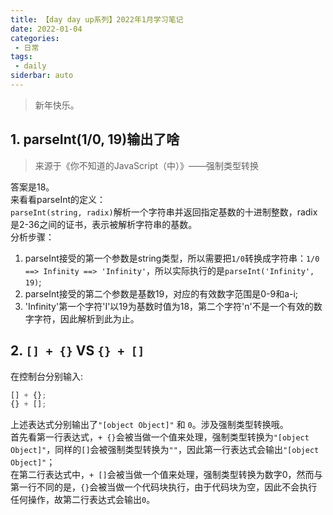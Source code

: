 ```yaml
---
title: 【day day up系列】2022年1月学习笔记
date: 2022-01-04
categories:
 - 日常
tags:
 - daily
siderbar: auto
---
```


> 新年快乐。

## 1. parseInt(1/0, 19)输出了啥
> 来源于《你不知道的JavaScript（中）》——强制类型转换  

答案是18。  
来看看parseInt的定义：  
`parseInt(string, radix)`解析一个字符串并返回指定基数的十进制整数，radix是2-36之间的证书，表示被解析字符串的基数。    
分析步骤：  
1. parseInt接受的第一个参数是string类型，所以需要把`1/0`转换成字符串：`1/0 ==> Infinity ==> 'Infinity'`，所以实际执行的是`parseInt('Infinity', 19)`;   
2. parseInt接受的第二个参数是基数19，对应的有效数字范围是0-9和a-i;  
3. 'Infinity'第一个字符'I'以19为基数时值为18，第二个字符'n'不是一个有效的数字字符，因此解析到此为止。

## 2. `[] + {}` VS `{} + []`
在控制台分别输入:  
```js
[] + {};
{} + [];
```  
上述表达式分别输出了`"[object Object]"` 和 `0`。涉及强制类型转换哦。  
首先看第一行表达式，`+ {}`会被当做一个值来处理，强制类型转换为`"[object Object]"`，同样的`[]`会被强制类型转换为`""`，因此第一行表达式会输出`"[object Object]"`；  
在第二行表达式中，`+ []`会被当做一个值来处理，强制类型转换为数字0，然而与第一行不同的是，`{}`会被当做一个代码块执行，由于代码块为空，因此不会执行任何操作，故第二行表达式会输出`0`。
